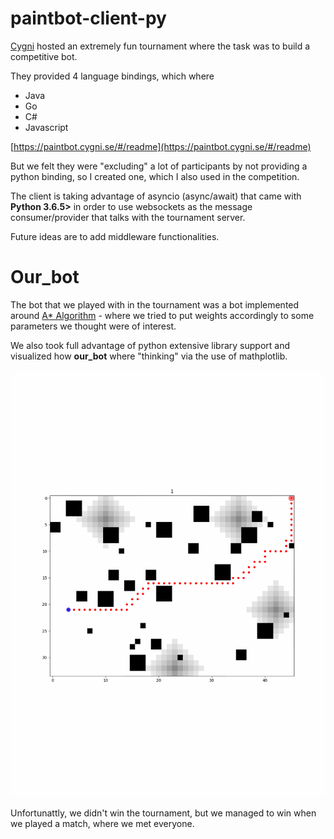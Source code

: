# paintbot-client-py

[Cygni](https://cygni.se/) hosted an extremely fun tournament where the task was to build a competitive bot.

They provided 4 language bindings, which where

- Java
- Go
- C#
- Javascript

[https://paintbot.cygni.se/#/readme](https://paintbot.cygni.se/#/readme)

But we felt they were "excluding" a lot of participants by not providing a python binding, so I created one, which I also used in the competition.

The client is taking advantage of asyncio (async/await) that came with **Python 3.6.5>** in order to use websockets as the message consumer/provider that talks with the tournament server.

Future ideas are to add middleware functionalities.

# Our_bot

The bot that we played with in the tournament was a bot implemented around [A\* Algorithm](https://en.wikipedia.org/wiki/A*_search_algorithm) - where we tried to put weights accordingly to some parameters we thought were of interest.

We also took full advantage of python extensive library support and visualized how **our_bot** where "thinking" via the use of mathplotlib.

![alt text](resources/path_finder.gif "Our bot being aggressive towards powerups")

Unfortunattly, we didn't win the tournament, but we managed to win when we played a match, where we met everyone.
